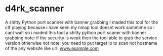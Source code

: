 # d4rk_scanner
A  shitty Python port scanner with banner grabbing 
I maded this tool for the ctf playing because i have seen my nmap tool doesnt work sometime so i cant wait so i maded this tool a shitty 
python port scaner with banner grabbing 
note: if the security is weak then the tool able to grab the service version otherwise not 
note: you need to put target ip to scan not hostname of the any website like url: www.example.com
